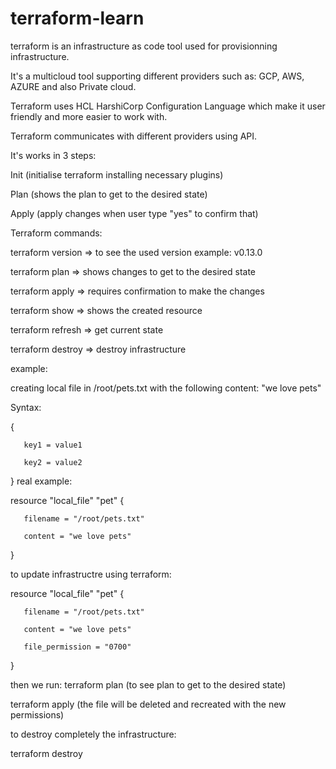 # terraform-learn
terraform is an infrastructure as code tool
used for provisionning infrastructure.

It's a multicloud tool supporting different providers such as: GCP, AWS, AZURE and also Private cloud.

Terraform uses HCL HarshiCorp Configuration Language which make it user friendly and more easier to work with.

Terraform communicates with different providers using API.

It's works in 3 steps:

Init (initialise terraform installing necessary plugins)

Plan (shows the plan to get to the desired state)

Apply (apply changes when user type "yes" to confirm that)

Terraform commands:

terraform version => to see the used version example: v0.13.0

terraform plan => shows changes to get to the desired state

terraform apply => requires confirmation to make the changes 

terraform show => shows the created resource

terraform refresh => get current state

terraform destroy => destroy infrastructure 

example:

creating local file in /root/pets.txt with the following content: "we love pets"

Syntax:

<block> <parameters> {

       key1 = value1
       
       key2 = value2
       
}
real example:

resource "local_file" "pet" {

       filename = "/root/pets.txt"
       
       content = "we love pets"
       
}

to update infrastructre using terraform:

resource "local_file" "pet" {

       filename = "/root/pets.txt"
       
       content = "we love pets"
       
       file_permission = "0700"
       
}

then we run: terraform plan (to see plan to get to the desired state)

terraform apply (the file will be deleted and recreated with the new permissions)


to destroy completely the infrastructure:

terraform destroy



